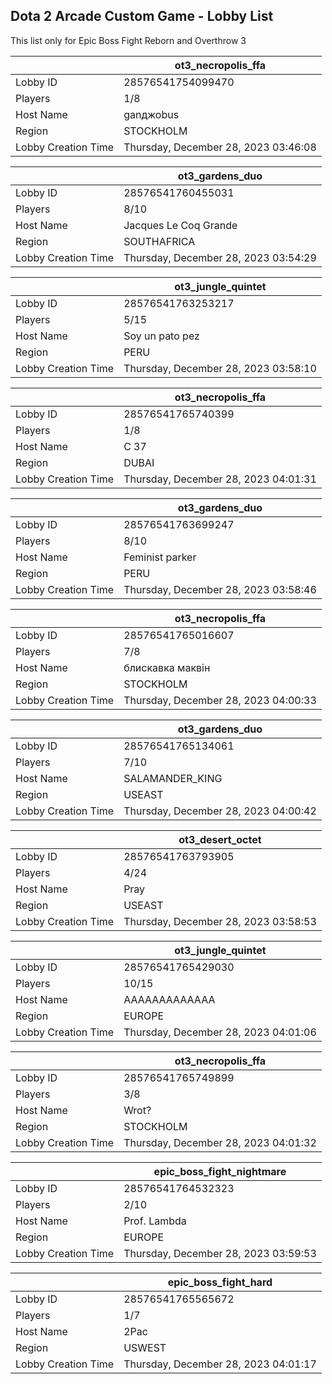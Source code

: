 ## Dota 2 Arcade Custom Game - Lobby List

This list only for Epic Boss Fight Reborn and Overthrow 3

|  | ot3_necropolis_ffa |
| ------ | ------ |
| Lobby ID | 28576541754099470 |
| Players | 1/8 |
| Host Name | ganджоbus |
| Region | STOCKHOLM |
| Lobby Creation Time | Thursday, December 28, 2023 03:46:08 |


|  | ot3_gardens_duo |
| ------ | ------ |
| Lobby ID | 28576541760455031 |
| Players | 8/10 |
| Host Name | Jacques Le Coq Grande |
| Region | SOUTHAFRICA |
| Lobby Creation Time | Thursday, December 28, 2023 03:54:29 |


|  | ot3_jungle_quintet |
| ------ | ------ |
| Lobby ID | 28576541763253217 |
| Players | 5/15 |
| Host Name | Soy un pato pez |
| Region | PERU |
| Lobby Creation Time | Thursday, December 28, 2023 03:58:10 |


|  | ot3_necropolis_ffa |
| ------ | ------ |
| Lobby ID | 28576541765740399 |
| Players | 1/8 |
| Host Name | C 37 |
| Region | DUBAI |
| Lobby Creation Time | Thursday, December 28, 2023 04:01:31 |


|  | ot3_gardens_duo |
| ------ | ------ |
| Lobby ID | 28576541763699247 |
| Players | 8/10 |
| Host Name | Feminist parker |
| Region | PERU |
| Lobby Creation Time | Thursday, December 28, 2023 03:58:46 |


|  | ot3_necropolis_ffa |
| ------ | ------ |
| Lobby ID | 28576541765016607 |
| Players | 7/8 |
| Host Name | блискавка маквін |
| Region | STOCKHOLM |
| Lobby Creation Time | Thursday, December 28, 2023 04:00:33 |


|  | ot3_gardens_duo |
| ------ | ------ |
| Lobby ID | 28576541765134061 |
| Players | 7/10 |
| Host Name | SALAMANDER_KING |
| Region | USEAST |
| Lobby Creation Time | Thursday, December 28, 2023 04:00:42 |


|  | ot3_desert_octet |
| ------ | ------ |
| Lobby ID | 28576541763793905 |
| Players | 4/24 |
| Host Name | Pray |
| Region | USEAST |
| Lobby Creation Time | Thursday, December 28, 2023 03:58:53 |


|  | ot3_jungle_quintet |
| ------ | ------ |
| Lobby ID | 28576541765429030 |
| Players | 10/15 |
| Host Name | AAAAAAAAAAAAA |
| Region | EUROPE |
| Lobby Creation Time | Thursday, December 28, 2023 04:01:06 |


|  | ot3_necropolis_ffa |
| ------ | ------ |
| Lobby ID | 28576541765749899 |
| Players | 3/8 |
| Host Name | Wrot? |
| Region | STOCKHOLM |
| Lobby Creation Time | Thursday, December 28, 2023 04:01:32 |


|  | epic_boss_fight_nightmare |
| ------ | ------ |
| Lobby ID | 28576541764532323 |
| Players | 2/10 |
| Host Name | Prof. Lambda |
| Region | EUROPE |
| Lobby Creation Time | Thursday, December 28, 2023 03:59:53 |


|  | epic_boss_fight_hard |
| ------ | ------ |
| Lobby ID | 28576541765565672 |
| Players | 1/7 |
| Host Name | 2Pac |
| Region | USWEST |
| Lobby Creation Time | Thursday, December 28, 2023 04:01:17 |


